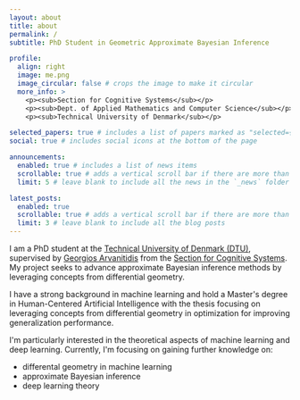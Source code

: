 ```yaml
---
layout: about
title: about
permalink: /
subtitle: PhD Student in Geometric Approximate Bayesian Inference 

profile:
  align: right
  image: me.png
  image_circular: false # crops the image to make it circular
  more_info: >
    <p><sub>Section for Cognitive Systems</sub></p>
    <p><sub>Dept. of Applied Mathematics and Computer Science</sub></p>
    <p><sub>Technical University of Denmark</sub></p>

selected_papers: true # includes a list of papers marked as "selected={true}"
social: true # includes social icons at the bottom of the page

announcements:
  enabled: true # includes a list of news items
  scrollable: true # adds a vertical scroll bar if there are more than 3 news items
  limit: 5 # leave blank to include all the news in the `_news` folder

latest_posts:
  enabled: true
  scrollable: true # adds a vertical scroll bar if there are more than 3 new posts items
  limit: 3 # leave blank to include all the blog posts
---
```


I am a PhD student at the [Technical University of Denmark (DTU)](https://www.dtu.dk/english), supervised by [Georgios Arvanitidis](https://www2.compute.dtu.dk/~gear/) from  the [Section for Cognitive Systems](https://www.compute.dtu.dk/sections/cogsys). My project seeks to advance approximate Bayesian inference methods by leveraging concepts from differential geometry.

I have a strong background in machine learning and hold a Master's degree in Human-Centered Artificial Intelligence with the thesis focusing on leveraging concepts from differential geometry in optimization for improving generalization performance.

I'm particularly interested in the theoretical aspects of machine learning and deep learning. Currently, I'm focusing on gaining further knowledge on:
- differental geometry in machine learning
- approximate Bayesian inference
- deep learning theory

<!-- I hold a Master's in Human-Centered AI and a Bachelor's degree in AI and Data Science from DTU. During my studies I visited [École Polytechnique Fédérale de Lausanne (EPFL)](https://www.epfl.ch/en/) as an exchange student.  -->


<!-- 
Put your address / P.O. box / other info right below your picture. You can also disable any of these elements by editing `profile` property of the YAML header of your `_pages/about.md`. Edit `_bibliography/papers.bib` and Jekyll will render your [publications page](/al-folio/publications/) automatically. -->
